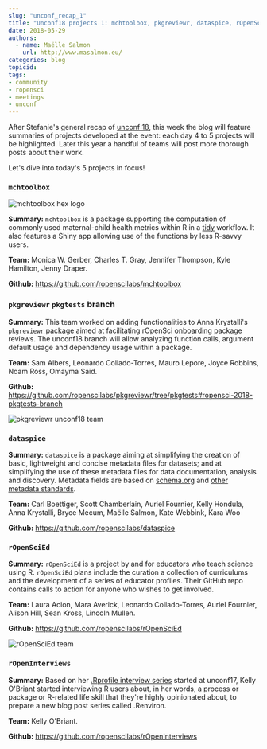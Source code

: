 ```yaml
---
slug: "unconf_recap_1"
title: "Unconf18 projects 1: mchtoolbox, pkgreviewr, dataspice, rOpenSciEd, rOpenInterviews"
date: 2018-05-29
authors:
  - name: Maëlle Salmon
    url: http://www.masalmon.eu/
categories: blog
topicid: 
tags:
- community
- ropensci
- meetings
- unconf
---
```


After Stefanie's general recap of [unconf 18](https://ropensci.org/blog/blog/2018/05/28/unconf2018), this week the blog will feature summaries of projects developed at the event: each day 4 to 5 projects will be highlighted. Later this year a handful of teams will post more thorough posts about their work. 

Let's dive into today's 5 projects in focus!


### `mchtoolbox`

![mchtoolbox hex logo](/img/blog-images/2018-05-29-unconf18_recap_1/mchtoolbox.png)

**Summary:** `mchtoolbox` is a package supporting the computation of commonly used maternal-child health metrics within R in a [tidy](https://www.tidyverse.org/) workflow. It also features a Shiny app allowing use of the functions by less R-savvy users.

**Team:** Monica W. Gerber, Charles T. Gray, Jennifer Thompson, Kyle Hamilton, Jenny Draper.

**Github:** https://github.com/ropenscilabs/mchtoolbox


### `pkgreviewr` `pkgtests` branch

**Summary:** This team worked on adding functionalities to Anna Krystalli's [`pkgreviewr` package](https://github.com/ropenscilabs/pkgreviewr) aimed at facilitating rOpenSci [onboarding](https://github.com/ropensci/onboarding) package reviews. The unconf18 branch will allow analyzing function calls, argument default usage and dependency usage within a package.

**Team:** Sam Albers, Leonardo Collado-Torres, Mauro Lepore, Joyce Robbins, Noam Ross, Omayma Said.

**Github:** https://github.com/ropenscilabs/pkgreviewr/tree/pkgtests#ropensci-2018-pkgtests-branch

![pkgreviewr unconf18 team](/img/blog-images/2018-05-29-unconf18_recap_1/pkgreviewr.jpg)


### `dataspice`

**Summary:**  `dataspice` is a package aiming at simplifying the creation of basic, lightweight and concise metadata files for datasets; and at simplifying the use of these metadata files for data documentation, analysis and discovery. Metadata fields are based on [schema.org](http://schema.org/Dataset) and [other metadata standards](https://github.com/ropenscilabs/dataspice#resources). 

**Team:** Carl Boettiger, Scott Chamberlain, Auriel Fournier, Kelly Hondula, Anna Krystalli, Bryce Mecum, Maëlle Salmon, Kate Webbink, Kara Woo

**Github:** https://github.com/ropenscilabs/dataspice


### `rOpenSciEd`
**Summary:** `rOpenSciEd` is a project by and for educators who teach science using R. `rOpenSciEd` plans include the curation a collection of curriculums and the development of a series of educator profiles. Their GitHub repo contains calls to action for anyone who wishes to get involved.

**Team:** Laura Acion, Mara Averick, Leonardo Collado-Torres, Auriel Fournier, Alison Hill, Sean Kross, Lincoln Mullen.

**Github:** https://github.com/ropenscilabs/rOpenSciEd

![rOpenSciEd team](/img/blog-images/2018-05-29-unconf18_recap_1/ropenscied.jpg)


### `rOpenInterviews`
**Summary:** Based on her [.Rprofile interview series](https://ropensci.org/tags/rprofile/) started at unconf17, Kelly O'Briant started interviewing R users about, in her words, a process or package or R-related life skill that they're highly opinionated about, to prepare a new blog post series called .Renviron.

**Team:** Kelly O'Briant.

**Github:** https://github.com/ropenscilabs/rOpenInterviews